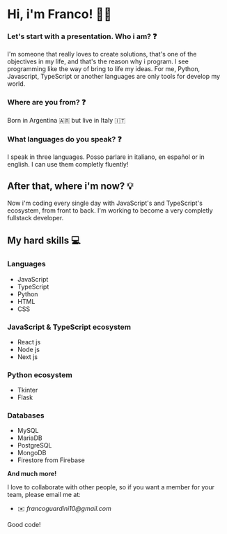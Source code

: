 # Hi, i'm Franco! :raising_hand_man:

### Let's start with a presentation. Who i am? :question:

I'm someone that really loves to create solutions, that's one of the objectives in my life, and that's the reason why i program. 
I see programming like the way of bring to life my ideas. For me, Python, Javascript, TypeScript or another languages 
are only tools for develop my world. 

### Where are you from? :question:
Born in Argentina :argentina: but live in Italy 🇮🇹

### What languages do you speak? :question:
I speak in three languages. Posso parlare in italiano, en español or in english. I can use them completly fluently!  

## After that, where i'm now? :bulb:
Now i'm coding every single day with JavaScript's and TypeScript's ecosystem, from front to back. 
I'm working to become a very completly fullstack developer.  

## My hard skills :computer:

### Languages
- JavaScript
- TypeScript
- Python
- HTML
- CSS

### JavaScript & TypeScript ecosystem
- React js
- Node js 
- Next js 

### Python ecosystem
- Tkinter
- Flask
 
### Databases 
- MySQL
- MariaDB
- PostgreSQL
- MongoDB
- Firestore from Firebase

**And much more!**

I love to collaborate with other people, so if you want a member for your team, please email me at: 
- :envelope: _francoguardini10@gmail.com_

Good code!
